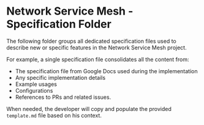 # Network Service Mesh - Specification Folder

The following folder groups all dedicated specification files used to describe new or specific features in the Network Service Mesh project.

For example, a single specification file consolidates all the content from:

* The specification file from Google Docs used during the implementation
* Any specific implementation details
* Example usages
* Configurations
* References to PRs and related issues.

When needed, the developer will copy and populate the provided `template.md` file based on his context.
